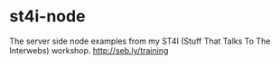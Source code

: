 st4i-node
=========

The server side node examples from my ST4I (Stuff That Talks To The Interwebs) workshop. http://seb.ly/training
